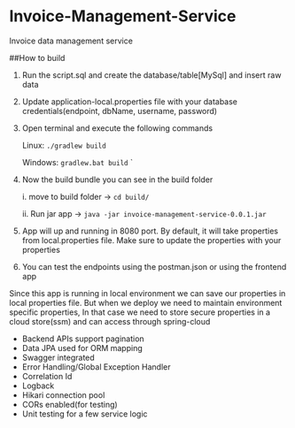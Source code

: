 # Invoice-Management-Service
Invoice data management service

##How to build
1. Run the script.sql and create the database/table[MySql] and insert raw data

2. Update application-local.properties file with your database credentials(endpoint, dbName, username, password)


3. Open terminal and execute the following commands

    Linux:
    ``./gradlew build``
    
    Windows:
    ``gradlew.bat build``
`


4. Now the build bundle you can see in the build folder

     i. move to build folder -> ``cd build/``

    ii. Run jar app -> ``java -jar invoice-management-service-0.0.1.jar``


5. App will up and running in 8080 port. By default, it will take properties from local.properties file. Make sure to update the properties with your properties

6. You can test the endpoints using the postman.json or using the frontend app



Since this app is running in local environment we can save our properties in local properties file. But when we deploy we need to maintain environment specific properties, In that case we need to store secure properties in a cloud store(ssm) and can access through spring-cloud

* Backend APIs support pagination 
* Data JPA used for ORM mapping 
* Swagger integrated 
* Error Handling/Global Exception Handler 
* Correlation Id 
* Logback 
* Hikari connection pool
* CORs enabled(for testing)
* Unit testing for a few service logic
